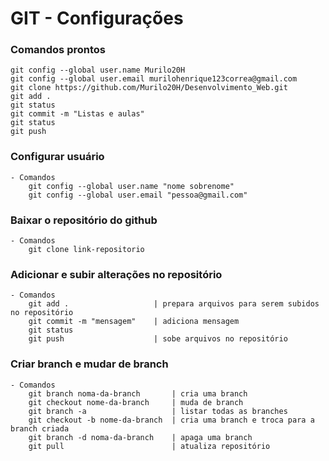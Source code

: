 # GIT - Configurações

### Comandos prontos
    git config --global user.name Murilo20H
    git config --global user.email murilohenrique123correa@gmail.com
    git clone https://github.com/Murilo20H/Desenvolvimento_Web.git
    git add .
    git status
    git commit -m "Listas e aulas"
    git status
    git push

### Configurar usuário
    - Comandos
        git config --global user.name "nome sobrenome"
        git config --global user.email "pessoa@gmail.com"

### Baixar o repositório do github
    - Comandos
        git clone link-repositorio

### Adicionar e subir alterações no repositório
    - Comandos
        git add .                   | prepara arquivos para serem subidos no repositório
        git commit -m "mensagem"    | adiciona mensagem
        git status
        git push                    | sobe arquivos no repositório

### Criar branch e mudar de branch
    - Comandos
        git branch noma-da-branch       | cria uma branch
        git checkout nome-da-branch     | muda de branch
        git branch -a                   | listar todas as branches
        git checkout -b nome-da-branch  | cria uma branch e troca para a branch criada
        git branch -d noma-da-branch    | apaga uma branch
        git pull                        | atualiza repositório